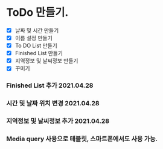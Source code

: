 # ToDo 만들기.

- [x] 날짜 및 시간 만들기
- [x] 이름 설정 만들기
- [x] To DO List 만들기
- [x] Finished List 만들기
- [x] 지역정보 및 날씨정보 만들기
- [x] 꾸미기

### Finished List 추가 2021.04.28

### 시간 및 날짜 위치 변경 2021.04.28

### 지역정보 및 날씨정보 추가 2021.04.28

### Media query 사용으로 테블릿, 스마트폰에서도 사용 가능.
